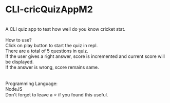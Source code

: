 # CLI-cricQuizAppM2
<br>
A CLI quiz app to test how well do you know cricket stat.<br>
<br>
How to use?<br>
Click on play button to start the quiz in repl.<br>
There are a total of 5 questions in quiz.<br>
If the user gives a right answer, score is incremented and current score will be displayed.<br>
If the answer is wrong, score remains same.<br>
<br><br>
Programming Language:<br>
NodeJS<br>
Don't forget to leave a ⭐ if you found this useful.<br>

